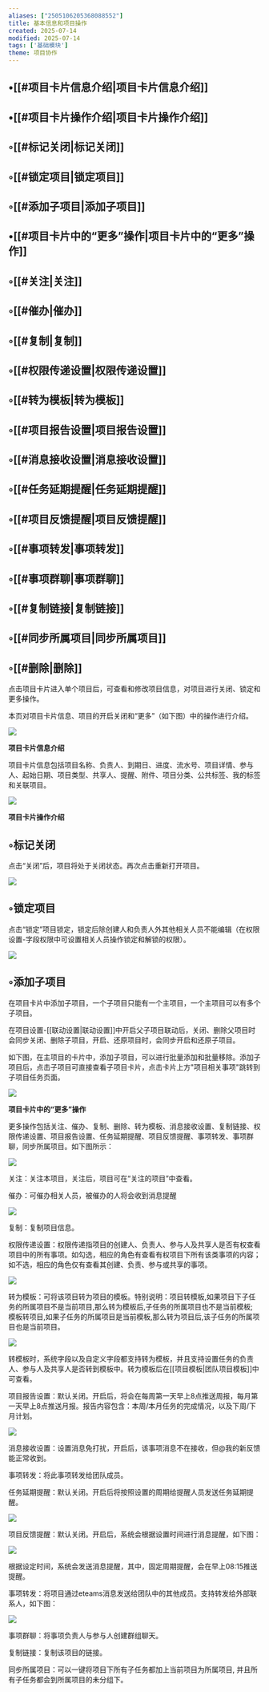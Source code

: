 ```yaml
---
aliases: ["2505106205368088552"]
title: 基本信息和项目操作
created: 2025-07-14
modified: 2025-07-14
tags: ['基础模块']
theme: 项目协作
---
```


## •[[#项目卡片信息介绍|项目卡片信息介绍]]

## •[[#项目卡片操作介绍|项目卡片操作介绍]]

## ◦[[#标记关闭|标记关闭]]

## ◦[[#锁定项目|锁定项目]]

## ◦[[#添加子项目|添加子项目]]

## •[[#项目卡片中的“更多”操作|项目卡片中的“更多”操作]]

## ◦[[#关注|关注]]

## ◦[[#催办|催办]]

## ◦[[#复制|复制]]

## ◦[[#权限传递设置|权限传递设置]]

## ◦[[#转为模板|转为模板]]

## ◦[[#项目报告设置|项目报告设置]]

## ◦[[#消息接收设置|消息接收设置]]

## ◦[[#任务延期提醒|任务延期提醒]]

## ◦[[#项目反馈提醒|项目反馈提醒]]

## ◦[[#事项转发|事项转发]]

## ◦[[#事项群聊|事项群聊]]

## ◦[[#复制链接|复制链接]]

## ◦[[#同步所属项目|同步所属项目]]

## ◦[[#删除|删除]]

点击项目卡片进入单个项目后，可查看和修改项目信息，对项目进行关闭、锁定和更多操作。

本页对项目卡片信息、项目的开启关闭和“更多”（如下图）中的操作进行介绍。

![](https://myhelpdoc.oss-cn-heyuan.aliyuncs.com/mdimages/e165e4ecfeadc0922bcca13b5a1a9739.jpg)

**项目卡片信息介绍**

项目卡片信息包括项目名称、负责人、到期日、进度、流水号、项目详情、参与人、起始日期、项目类型、共享人、提醒、附件、项目分类、公共标签、我的标签和关联项目。

![](https://myhelpdoc.oss-cn-heyuan.aliyuncs.com/mdimages/eabf9ff254259c0a09926652b5a03a25.jpg)

**项目卡片操作介绍**

## ◦标记关闭

点击“关闭”后，项目将处于关闭状态。再次点击重新打开项目。

![](https://myhelpdoc.oss-cn-heyuan.aliyuncs.com/mdimages/c0c855eb1d37e9a88a33bded8e2c4fda.jpg)

## ◦锁定项目

点击“锁定”项目锁定，锁定后除创建人和负责人外其他相关人员不能编辑（在权限设置-字段权限中可设置相关人员操作锁定和解锁的权限）。

![](https://myhelpdoc.oss-cn-heyuan.aliyuncs.com/mdimages/425b8c3bd71a8e95a6da8b93c90b976c.jpg)

## ◦添加子项目

在项目卡片中添加子项目，一个子项目只能有一个主项目，一个主项目可以有多个子项目。

在项目设置-[[联动设置|联动设置]]中开启父子项目联动后，关闭、删除父项目时会同步关闭、删除子项目，开启、还原项目时，会同步开启和还原子项目。

如下图，在主项目的卡片中，添加子项目，可以进行批量添加和批量移除。添加子项目后，点击子项目可直接查看子项目卡片，点击卡片上方"项目相关事项"跳转到子项目任务页面。

![](https://myhelpdoc.oss-cn-heyuan.aliyuncs.com/mdimages/fc660dac8081dad33e5a9e215baef7c2.jpg)

**项目卡片中的“更多”操作**

更多操作包括关注、催办、复制、删除、转为模板、消息接收设置、复制链接、权限传递设置、项目报告设置、任务延期提醒、项目反馈提醒、事项转发、事项群聊，同步所属项目。如下图所示：

![](https://myhelpdoc.oss-cn-heyuan.aliyuncs.com/mdimages/f6137eb7c7e4e4ed3531db524d46baf2.jpg)

关注：关注本项目，关注后，项目可在“关注的项目”中查看。

催办：可催办相关人员，被催办的人将会收到消息提醒

![](https://myhelpdoc.oss-cn-heyuan.aliyuncs.com/mdimages/75d0d675bd88189f9653e08090d11ab5.jpg)

复制：复制项目信息。

权限传递设置：权限传递指项目的创建人、负责人、参与人及共享人是否有权查看项目中的所有事项。如勾选，相应的角色有查看有权项目下所有该类事项的内容；如不选，相应的角色仅有查看其创建、负责、参与或共享的事项。

![](https://myhelpdoc.oss-cn-heyuan.aliyuncs.com/mdimages/6fa21855918ee166b58e0ac796a12f0a.jpg)

转为模板：可将该项目转为项目的模板。特别说明：项目转模板,如果项目下子任务的所属项目不是当前项目,那么转为模板后,子任务的所属项目也不是当前模板; 模板转项目,如果子任务的所属项目是当前模板,那么转为项目后,该子任务的所属项目也是当前项目。

![](https://myhelpdoc.oss-cn-heyuan.aliyuncs.com/mdimages/36cb043b3bb46c852d857c724dc42f17.jpg)

转模板时，系统字段以及自定义字段都支持转为模板，并且支持设置任务的负责人、参与人及共享人是否转到模板中。转为模板后在[[项目模板|团队项目模板]]中可查看。

项目报告设置：默认关闭。开启后，将会在每周第一天早上8点推送周报，每月第一天早上8点推送月报。报告内容包含：本周/本月任务的完成情况，以及下周/下月计划。

![](https://myhelpdoc.oss-cn-heyuan.aliyuncs.com/mdimages/c836e1c0aa8f12462e51a12adb6ecaa1.jpg)

消息接收设置：设置消息免打扰，开启后，该事项消息不在接收，但@我的新反馈能正常收到。

事项转发：将此事项转发给团队成员。

任务延期提醒：默认关闭。开启后将按照设置的周期给提醒人员发送任务延期提醒。

![](https://myhelpdoc.oss-cn-heyuan.aliyuncs.com/mdimages/19f71a9058784c746705977cbb3b24f8.jpg)

项目反馈提醒：默认关闭。开启后，系统会根据设置时间进行消息提醒，如下图：

![](https://myhelpdoc.oss-cn-heyuan.aliyuncs.com/mdimages/0187e7cf2c07c10d1d925273efae6656.jpg)

根据设定时间，系统会发送消息提醒，其中，固定周期提醒，会在早上08:15推送提醒。

事项转发：将项目通过eteams消息发送给团队中的其他成员。支持转发给外部联系人，如下图：

![](https://myhelpdoc.oss-cn-heyuan.aliyuncs.com/mdimages/288b32241cd9000fe71546ede46338b5.jpg)

事项群聊：将事项负责人与参与人创建群组聊天。

复制链接：复制该项目的链接。

同步所属项目：可以一键将项目下所有子任务都加上当前项目为所属项目, 并且所有子任务都会到所属项目的未分组下。

